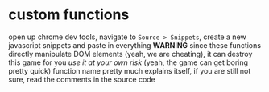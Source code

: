 # custom functions

open up chrome dev tools, navigate to `Source > Snippets`, create a new javascript snippets and paste in everything
**WARNING** since these functions directly manipulate DOM elements (yeah, we are cheating), it can destroy this game for you
*use it at your own risk* (yeah, the game can get boring pretty quick)
function name pretty much explains itself, if you are still not sure, read the comments in the source code
